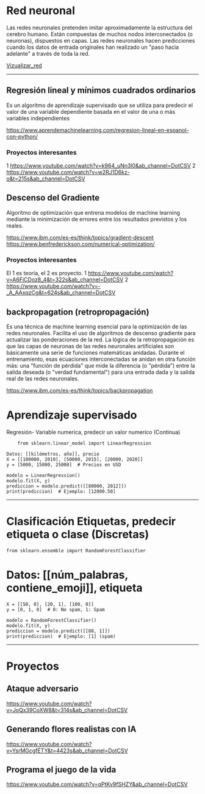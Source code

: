 # Red neuronal
Las redes neuronales pretenden imitar aproximadamente la estructura del cerebro humano. Están compuestas de muchos nodos interconectados (o neuronas), dispuestos en capas. Las redes neuronales hacen predicciones cuando los datos de entrada originales han realizado un "paso hacia adelante" a través de toda la red.

[Vizualizar_red](https://playground.tensorflow.org/#activation=tanh&batchSize=1&dataset=circle&regDataset=reg-plane&learningRate=0.03&regularizationRate=0&noise=30&networkShape=4,2&seed=0.76503&showTestData=false&discretize=false&percTrainData=10&x=true&y=true&xTimesY=false&xSquared=false&ySquared=false&cosX=false&sinX=false&cosY=false&sinY=false&collectStats=false&problem=classification&initZero=false&hideText=false)

------------------------------------------------------------------------------------------------------------
## Regresión lineal y mínimos cuadrados ordinarios
Es un algoritmo de aprendizaje supervisado que se utiliza para predecir el valor de una variable dependiente basada en el valor de una o más variables independientes

https://www.aprendemachinelearning.com/regresion-lineal-en-espanol-con-python/

### Proyectos interesantes
1
https://www.youtube.com/watch?v=k964_uNn3l0&ab_channel=DotCSV
2
https://www.youtube.com/watch?v=w2RJ1D6kz-o&t=215s&ab_channel=DotCSV


## Descenso del Gradiente
Algoritmo de optimización que entrena  modelos de machine learning mediante la minimización de errores entre los resultados previstos y los reales.

https://www.ibm.com/es-es/think/topics/gradient-descent
https://www.benfrederickson.com/numerical-optimization/

### Proyectos interesantes
El 1 es teoría, el 2 es proyecto.
1
https://www.youtube.com/watch?v=A6FiCDoz8_4&t=322s&ab_channel=DotCSV
2
https://www.youtube.com/watch?v=-_A_AAxqzCg&t=624s&ab_channel=DotCSV

## backpropagation (retropropagación) 
Es una técnica de machine learning esencial para la optimización de las redes neuronales. Facilita el uso de algoritmos de descenso gradiente para actualizar las ponderaciones de la red. La lógica de la retropropagación es que las capas de neuronas de las redes neuronales artificiales son básicamente una serie de funciones matemáticas anidadas. Durante el entrenamiento, esas ecuaciones interconectadas se anidan en otra función más: una "función de pérdida" que mide la diferencia (o "pérdida") entre la salida deseada (o "verdad fundamental") para una entrada dada y la salida real de las redes neuronales.

https://www.ibm.com/es-es/think/topics/backpropagation

# Aprendizaje supervisado
Regresión- Variable numerica, predecir un valor numerico (Continua)

````
    from sklearn.linear_model import LinearRegression

Datos: [[kilómetros, año]], precio
X = [[100000, 2010], [50000, 2015], [20000, 2020]]
y = [5000, 15000, 25000]  # Precios en USD

modelo = LinearRegression()
modelo.fit(X, y)
prediccion = modelo.predict([[80000, 2012]])
print(prediccion)  # Ejemplo: [12000.50]
````
-----------------------------------------------------------------------------------------------------

# Clasificación Etiquetas, predecir etiqueta o clase (Discretas)

    from sklearn.ensemble import RandomForestClassifier

# Datos: [[núm_palabras, contiene_emoji]], etiqueta

````
X = [[50, 0], [20, 1], [100, 0]]
y = [0, 1, 0]  # 0: No spam, 1: Spam

modelo = RandomForestClassifier()
modelo.fit(X, y)
prediccion = modelo.predict([[80, 1]])
print(prediccion)  # Ejemplo: [1] (spam)
````

------------------------------------------------------------------------------------------------------------
# Proyectos

## Ataque adversario
https://www.youtube.com/watch?v=JoQx39CoXW8&t=314s&ab_channel=DotCSV

## Generando flores realistas con IA
https://www.youtube.com/watch?v=YsrMGcgfETY&t=4423s&ab_channel=DotCSV

## Programa el juego de la vida
https://www.youtube.com/watch?v=qPtKv9fSHZY&ab_channel=DotCSV
